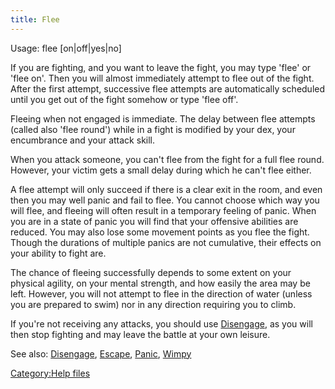 ```yaml
---
title: Flee
---
```


Usage: flee \[on\|off\|yes\|no\]

If you are fighting, and you want to leave the fight, you may type
'flee' or 'flee on'. Then you will almost immediately attempt to flee
out of the fight. After the first attempt, successive flee attempts are
automatically scheduled until you get out of the fight somehow or type
'flee off'.

Fleeing when not engaged is immediate. The delay between flee attempts
(called also 'flee round') while in a fight is modified by your dex,
your encumbrance and your attack skill.

When you attack someone, you can't flee from the fight for a full flee
round. However, your victim gets a small delay during which he can't
flee either.

A flee attempt will only succeed if there is a clear exit in the room,
and even then you may well panic and fail to flee. You cannot choose
which way you will flee, and fleeing will often result in a temporary
feeling of panic. When you are in a state of panic you will find that
your offensive abilities are reduced. You may also lose some movement
points as you flee the fight. Though the durations of multiple panics
are not cumulative, their effects on your ability to fight are.

The chance of fleeing successfully depends to some extent on your
physical agility, on your mental strength, and how easily the area may
be left. However, you will not attempt to flee in the direction of water
(unless you are prepared to swim) nor in any direction requiring you to
climb.

If you're not receiving any attacks, you should use
[Disengage](Disengage "wikilink"), as you will then stop fighting and
may leave the battle at your own leisure.

See also: [Disengage](Disengage "wikilink"),
[Escape](Escape "wikilink"), [Panic](Panic "wikilink"),
[Wimpy](Wimpy "wikilink")

[Category:Help files](Category:Help_files "wikilink")